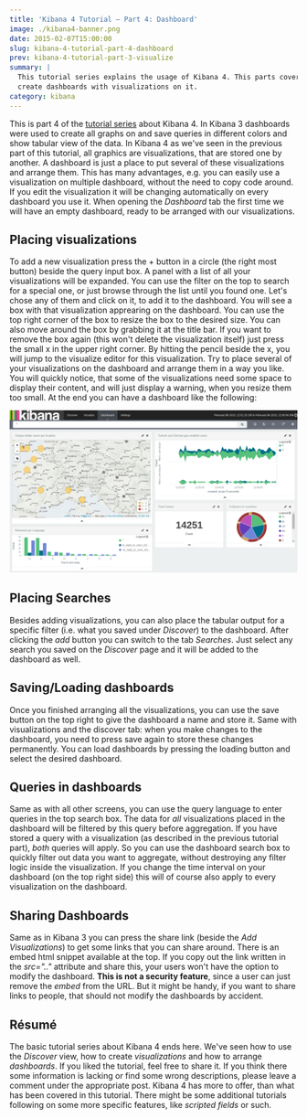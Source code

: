 ```yaml
---
title: 'Kibana 4 Tutorial – Part 4: Dashboard'
image: ./kibana4-banner.png
date: 2015-02-07T15:00:00
slug: kibana-4-tutorial-part-4-dashboard
prev: kibana-4-tutorial-part-3-visualize
summary: |
  This tutorial series explains the usage of Kibana 4. This parts covers how to
  create dashboards with visualizations on it.
category: kibana
---
```


This is part 4 of the [tutorial series](/kibana-4-tutorial-part-1-introduction) about Kibana 4. In
Kibana 3 dashboards were used to create all graphs on and save queries in
different colors and show tabular view of the data. In Kibana 4 as we've seen in
the previous part of this tutorial, all graphics are visualizations, that are
stored one by another. A dashboard is just a place to put several of these
visualizations and arrange them. This has many advantages, e.g. you can easily
use a visualization on multiple dashboard, without the need to copy code around.
If you edit the visualization it will be changing automatically on every
dashboard you use it. When opening the *Dashboard* tab the first time we will
have an empty dashboard, ready to be arranged with our visualizations.

## Placing visualizations

To add a new visualization press the + button in a circle (the right most
button) beside the query input box. A panel with a list of all your
visualizations will be expanded. You can use the filter on the top to search for
a special one, or just browse through the list until you found one. Let's chose
any of them and click on it, to add it to the dashboard. You will see a box with
that visualization apprearing on the dashboard. You can use the top right corner
of the box to resize the box to the desired size. You can also move around the
box by grabbing it at the title bar. If you want to remove the box again (this
won't delete the visualization itself) just press the small x in the upper right
corner. By hitting the pencil beside the x, you will jump to the visualize
editor for this visualization. Try to place several of your visualizations on
the dashboard and arrange them in a way you like. You will quickly notice, that
some of the visualizations need some space to display their content, and will
just display a warning, when you resize them too small. At the end you can have
a dashboard like the following:

![A possible final dashboard from this tutorial](./images/final-dashboard.png)

## Placing Searches

Besides adding visualizations, you can also place the tabular output for a
specific filter (i.e. what you saved under *Discover*) to the dashboard. After
clicking the *add* button you can switch to the tab *Searches*. Just select any
search you saved on the *Discover* page and it will be added to the dashboard as
well.

## Saving/Loading dashboards

Once you finished arranging all the visualizations, you can use the save button
on the top right to give the dashboard a name and store it. Same with
visualizations and the discover tab: when you make changes to the dashboard, you
need to press save again to store these changes permanently. You can load
dashboards by pressing the loading button and select the desired dashboard.

## Queries in dashboards

Same as with all other screens, you can use the query language to enter queries
in the top search box. The data for *all* visualizations placed in the dashboard
will be filtered by this query before aggregation. If you have stored a query
with a visualization (as described in the previous tutorial part), *both*
queries will apply. So you can use the dashboard search box to quickly filter
out data you want to aggregate, without destroying any filter logic inside the
visualization. If you change the time interval on your dashboard (on the top
right side) this will of course also apply to every visualization on the
dashboard.

## Sharing Dashboards

Same as in Kibana 3 you can press the share link (beside the *Add
Visualizations*) to get some links that you can share around. There is an embed
html snippet available at the top. If you copy out the link written in the
*src=".."* attribute and share this, your users won't have the option to modify
the dashboard. **This is not a security feature**, since a user can just remove
the *embed* from the URL. But it might be handy, if you want to share links to
people, that should not modify the dashboards by accident.

## Résumé

The basic tutorial series about Kibana 4 ends here. We've seen how to use the
*Discover* view, how to create *visualizations* and how to arrange *dashboards*.
If you liked the tutorial, feel free to share it. If you think there some
information is lacking or find some wrong descriptions, please leave a comment
under the appropriate post. Kibana 4 has more to offer, than what has been
covered in this tutorial. There might be some additional tutorials following on
some more specific features, like *scripted fields* or such.
